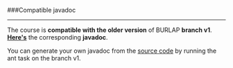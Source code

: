 ###Compatible javadoc
___
The course is **compatible with the older version** of BURLAP **branch v1**. **[Here's][1]** the corresponding **javadoc**.

You can generate your own javadoc from the [source code][2] by running the ant task on the branch v1. 

[1]: http://burlap.cs.brown.edu/doc_v1/
[2]: https://github.com/jmacglashan/burlap